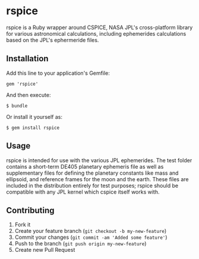 # rspice

rspice is a Ruby wrapper around CSPICE, NASA JPL's cross-platform library for various astronomical calculations, including ephemerides calculations based
on the JPL's ephermeride files.

## Installation

Add this line to your application's Gemfile:

    gem 'rspice'

And then execute:

    $ bundle

Or install it yourself as:

    $ gem install rspice

## Usage

rspice is intended for use with the various JPL ephemerides.  The test folder contains a short-term DE405 planetary ephemeris file as well as supplementary files
for defining the planetary constants like mass and ellipsoid, and reference frames for the moon and the earth.  These files are included in the distribution
entirely for test purposes; rspice should be compatible with any JPL kernel which cspice itself works with.

## Contributing

1. Fork it
2. Create your feature branch (`git checkout -b my-new-feature`)
3. Commit your changes (`git commit -am 'Added some feature'`)
4. Push to the branch (`git push origin my-new-feature`)
5. Create new Pull Request
